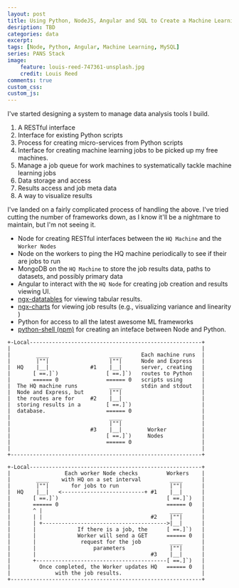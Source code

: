 ```yaml
---
layout: post
title: Using Python, NodeJS, Angular and SQL to Create a Machine Learning System
desription: TBD
categories: data
excerpt:
tags: [Node, Python, Angular, Machine Learning, MySQL]
series: PANS Stack
image: 
    feature: louis-reed-747361-unsplash.jpg
    credit: Louis Reed
comments: true
custom_css: 
custom_js: 
---
```


I've started designing a system to manage data analysis tools I build.  

1. A RESTful interface
2. Interface for existing Python scripts
3. Process for creating micro-services from Python scripts
4. Interface for creating machine learning jobs to be picked up my free machines.
5. Manage a job queue for work machines to systematically tackle machine learning jobs
6. Data storage and access
7. Results access and job meta data
8. A way to visualize results

I've landed on a fairly complicated process of handling the above.  I've tried cutting the number of frameworks down, as I know it'll be a nightmare to maintain, but I'm not seeing it.

* Node for creating RESTful interfaces between the `HQ Machine` and the `Worker Nodes`
* Node on the workers to ping the HQ machine periodically to see if their are jobs to run
* MongoDB on the `HQ Machine` to store the job results data, paths to datasets, and possibly primary data
* Angular to interact with the `HQ Node` for creating job creation and results viewing UI.
* [ngx-datatables](https://github.com/swimlane/ngx-datatable) for viewing tabular results.
* [ngx-charts](https://github.com/swimlane/ngx-charts) for viewing job results (e.g., visualizing variance and linearity )
* Python for access to all the latest awesome ML frameworks
* [python-shell (npm)](https://www.npmjs.com/package/python-shell) for creating an inteface between Node and Python.


```
+-Local------------------------------------------------------+
|                                                            |
|        ____                   ____      Each machine runs  |
|        |""|                   |""|      Node and Express   |
|  HQ    |__|             #1    |__|      server, creating   |
|       [ ==.]`)               [ ==.]`)   routes to Python   |
|       ====== 0               ====== 0   scripts using      |
|  The HQ machine runs          ____      stdin and stdout   |
|  Node and Express, but        |""|                         |
|  the routes are for     #2    |__|                         |
|  storing results in a        [ ==.]`)                      |
|  database.                   ====== 0                      |
|                               ____                         |
|                               |""|                         |
|                         #3    |__|        Worker           |
|                              [ ==.]`)     Nodes            |
|                              ====== 0                      |
|                                                            |
+------------------------------------------------------------+
```


```
+-Local------------------------------------------------------+
|                 Each worker Node checks         Workers    |
|        ____    with HQ on a set interval         ____      |
|        |""|       for jobs to run                |""|      |
|  HQ    |__|   <--------------------------+ #1    |__|      |
|       [ ==.]`)                                  [ ==.]`)   |
|       ====== 0                                  ====== 0   |
|       ^ |                                        ____      |
|       | |                                  #2    |""|      |
|       | +--------------------------------------->|__|      |
|       |             If there is a job, the      [ ==.]`)   |
|       |             Worker will send a GET      ====== 0   |
|       |              request for the job         ____      |
|       |                  parameters              |""|      |
|       |                                    #3    |__|      |
|       +-----------------------------------------[ ==.]`)   |
|         Once completed, the Worker updates HQ   ====== 0   |
|              with the job results.                         |
+------------------------------------------------------------+
```